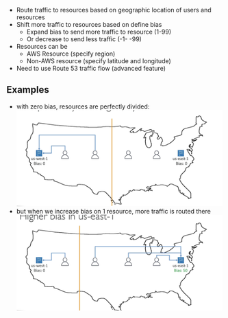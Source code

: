- Route traffic to resources based on geographic location of users and resources
- Shift more traffic to resources based on define bias
	- Expand bias to send more traffic to resource (1-99)
	- Or decrease to send less traffic (-1- -99)
- Resources can be
	- AWS Resource (specify region)
	- Non-AWS resource (specify latitude and longitude)
- Need to use Route 53 traffic flow (advanced feature)

## Examples
- with zero bias, resources are perfectly divided: ![](attachments/Pasted%20image%2020240706141008.png)
- but when we increase bias on 1 resource, more traffic is routed there ![](attachments/Pasted%20image%2020240706141112.png)


